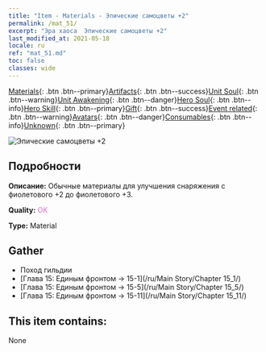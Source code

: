 ```yaml
---
title: "Item - Materials - Эпические самоцветы +2"
permalink: /mat_51/
excerpt: "Эра хаоса  Эпические самоцветы +2"
last_modified_at: 2021-05-18
locale: ru
ref: "mat_51.md"
toc: false
classes: wide
---
```

 [Materials](/ItemsRU/){: .btn .btn--primary}[Artifacts](/ItemsRU/Artifacts/){: .btn .btn--success}[Unit Soul](/ItemsRU/UnitSoul/){: .btn .btn--warning}[Unit Awakening](/ItemsRU/UnitAwakening/){: .btn .btn--danger}[Hero Soul](/ItemsRU/HeroSoul/){: .btn .btn--info}[Hero Skill](/ItemsRU/HeroSkill/){: .btn .btn--primary}[Gift](/ItemsRU/Gift/){: .btn .btn--success}[Event related](/ItemsRU/Events/){: .btn .btn--warning}[Avatars](/ItemsRU/Avatars/){: .btn .btn--danger}[Consumables](/ItemsRU/Consumables/){: .btn .btn--info}[Unknown](/ItemsRU/Unknown/){: .btn .btn--primary}

 ![Эпические самоцветы +2](/images/t/i_cailiao_baoshi2.png)

## Подробности
 **Описание:** Обычные материалы для улучшения снаряжения c фиолетового +2 до фиолетового +3.

 **Quality:** <span style="color: #DA70D6">OK</span>

 **Type:** Material

## Gather

*    Поход гильдии 
*    [Глава 15: Единым фронтом -> 15-1](/ru/Main Story/Chapter 15_1/) 
*    [Глава 15: Единым фронтом -> 15-5](/ru/Main Story/Chapter 15_5/) 
*    [Глава 15: Единым фронтом -> 15-11](/ru/Main Story/Chapter 15_11/) 

## This item contains:

  None

